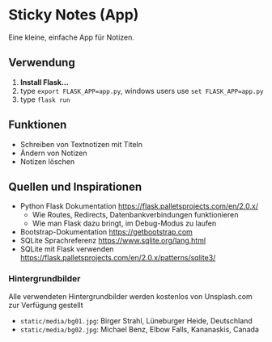 # Sticky Notes (App)

Eine kleine, einfache App für Notizen.

## Verwendung

1. **Install Flask...**
1. type ```export FLASK_APP=app.py```, windows users use ```set FLASK_APP=app.py```
1. type ```flask run```

## Funktionen

- Schreiben von Textnotizen mit  Titeln
- Ändern von Notizen
- Notizen löschen

## Quellen und Inspirationen

- Python Flask Dokumentation <https://flask.palletsprojects.com/en/2.0.x/>
  - Wie Routes, Redirects, Datenbankverbindungen funktionieren
  - Wie man Flask dazu bringt, im Debug-Modus zu laufen
- Bootstrap-Dokumentation <https://getbootstrap.com>
- SQLite Sprachreferenz <https://www.sqlite.org/lang.html>
- SQLite mit Flask verwenden <https://flask.palletsprojects.com/en/2.0.x/patterns/sqlite3/>

### Hintergrundbilder
Alle verwendeten Hintergrundbilder werden kostenlos von Unsplash.com zur Verfügung gestellt
- ```static/media/bg01.jpg```: Birger Strahl, Lüneburger Heide, Deutschland
- ```static/media/bg02.jpg```: Michael Benz, Elbow Falls, Kananaskis, Canada